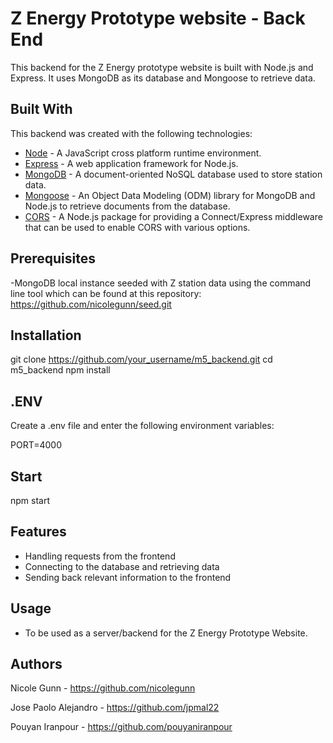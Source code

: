 # Z Energy Prototype website - Back End

This backend for the Z Energy prototype website is built with Node.js and Express. It uses MongoDB as its database and Mongoose to retrieve data.

## Built With

This backend was created with the following technologies:

- [Node](https://nodejs.org/) - A JavaScript cross platform runtime environment.
- [Express](https://expressjs.com/) - A web application framework for Node.js.
- [MongoDB](https://www.mongodb.com/) - A document-oriented NoSQL database used to store station data.
- [Mongoose](https://mongoosejs.com/) - An Object Data Modeling (ODM) library for MongoDB and Node.js to retrieve documents from the database.
- [CORS](https://www.npmjs.com/package/cors) - A Node.js package for providing a Connect/Express middleware that can be used to enable CORS with various options.

## Prerequisites
-MongoDB local instance seeded with Z station data using the command line tool which can be found at this repository: https://github.com/nicolegunn/seed.git

## Installation

git clone https://github.com/your_username/m5_backend.git
cd m5_backend
npm install

## .ENV

Create a .env file and enter the following environment variables: 

PORT=4000

## Start

npm start

## Features

- Handling requests from the frontend
- Connecting to the database and retrieving data
- Sending back relevant information to the frontend

## Usage 

- To be used as a server/backend for the Z Energy Prototype Website.

## Authors 

Nicole Gunn - https://github.com/nicolegunn

Jose Paolo Alejandro - https://github.com/jpmal22

Pouyan Iranpour - https://github.com/pouyaniranpour




